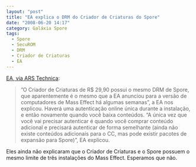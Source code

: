 ```yaml
---
layout: "post"
title: "EA explica o DRM do Criador de Criaturas do Spore"
date: "2008-06-20 14:17"
category: Galáxia Spore
tags:
  - Spore
  - SecuROM
  - DRM
  - Criador de Criaturas
  - EA
---
```

[EA, via ARS Technica](http://arstechnica.com/journals/thumbs.ars/2008/06/20/spore-creature-creator-drm-explained-direct-from-ea):

> ”O Criador de Criaturas de R$ 29,90 possui o mesmo DRM de Spore, que aparentemente é o mesmo que a EA anunciou para a versão de computadores de Mass Effect há algumas semanas”, a EA nos explicou. Haverá uma autenticação online única durante a instalação, e então novamente quando você baixa conteúdos. “A única vez que você vai precisar autenticar é quando você comprar conteúdo adicional e precisará autenticar de forma semelhante (ainda não existe conteúdos adicionais para o CC, mas pode existir pacotes de expansão para Spore)”, EA explicou.

Eles ainda não explicaram que o Criador de Criaturas e o Spore possuem o mesmo limite de três instalações do Mass Effect. Esperamos que não.

